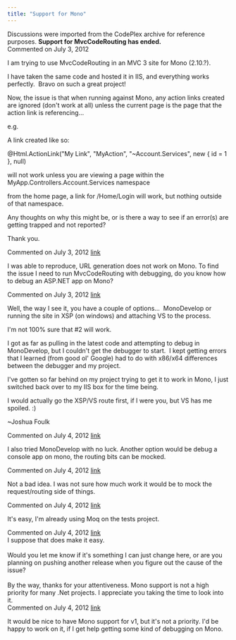 ```yaml
---
title: "Support for Mono"
---
```

<div class="note">
   Discussions were imported from the CodePlex archive for reference purposes. <b>Support for MvcCodeRouting has ended.</b></div>
<div id="post857020" class="discussion-comment op">
   <div class="discussion-header">Commented on 
      <time datetime="2012-07-03T12:55:31.87-07:00" title="2012-07-03T12:55:31.87-07:00">July 3, 2012</time>
   </div>
   <div class="discussion-message">
<p>I am trying to use MvcCodeRouting in an MVC 3 site for Mono (2.10.?).</p>
<p>I have taken the same code and hosted it in IIS, and everything works perfectly.&nbsp; Bravo on such a great project!</p>
<p>Now, the issue is that when running against Mono, any action links created are ignored (don't work at all) unless the current page is the page that the action link is referencing...</p>
<p>e.g.</p>
<p>A link created like so:</p>
<p>@Html.ActionLink(&quot;My Link&quot;, &quot;MyAction&quot;, &quot;~Account.Services&quot;, new { id = 1 }, null)</p>
<p>will not work unless you are viewing a page within the MyApp.Controllers.Account.Services namespace</p>
<p>from the home page, a link for /Home/Login will work, but nothing outside of that namespace.</p>
<p>Any thoughts on why this might be, or is there a way to see if an error(s) are getting trapped and not reported?</p>
<p>Thank you.</p>
</div>
</div>
<div id="post857114" class="discussion-comment">
   <div class="discussion-header">Commented on 
      <time datetime="2012-07-03T18:36:18.68-07:00" title="2012-07-03T18:36:18.68-07:00">July 3, 2012</time> <a href="#post857114" class="post-link">link</a></div>
   <div class="discussion-message"><p>I was able to reproduce, URL generation does not work on Mono. To find the issue I need to run MvcCodeRouting with debugging, do you know how to debug an ASP.NET app on Mono?</p></div>
</div>
<div id="post857167" class="discussion-comment">
   <div class="discussion-header">Commented on 
      <time datetime="2012-07-03T23:24:19.043-07:00" title="2012-07-03T23:24:19.043-07:00">July 3, 2012</time> <a href="#post857167" class="post-link">link</a></div>
   <div class="discussion-message"><p>Well, the way I see it, you have a couple of options...&nbsp; MonoDevelop or running the site in XSP (on windows) and attaching VS to the process.</p>
<p>I'm not 100% sure that #2 will work.</p>
<p>I got as far as pulling in the latest code and attempting to debug in MonoDevelop, but I couldn't get the debugger to start.&nbsp; I kept getting errors that I learned (from good ol' Google) had to do with x86/x64 differences between the debugger and my project.</p>
<p>I've gotten so far behind on my project trying to get it to work in Mono, I just switched back over to my IIS box for the time being.</p>
<p>I would actually go the XSP/VS route first, if I were you, but VS has me spoiled. :)</p>
<p>~Joshua Foulk</p></div>
</div>
<div id="post857458" class="discussion-comment">
   <div class="discussion-header">Commented on 
      <time datetime="2012-07-04T09:18:38.46-07:00" title="2012-07-04T09:18:38.46-07:00">July 4, 2012</time> <a href="#post857458" class="post-link">link</a></div>
   <div class="discussion-message"><p>I also tried MonoDevelop with no luck. Another option would be debug a console app on mono, the routing bits can be mocked.</p></div>
</div>
<div id="post857460" class="discussion-comment">
   <div class="discussion-header">Commented on 
      <time datetime="2012-07-04T09:26:35.267-07:00" title="2012-07-04T09:26:35.267-07:00">July 4, 2012</time> <a href="#post857460" class="post-link">link</a></div>
   <div class="discussion-message">
<p>Not a bad idea. I was not sure how much work it would be to mock the request/routing side of things.</p>
</div>
</div>
<div id="post857461" class="discussion-comment">
   <div class="discussion-header">Commented on 
      <time datetime="2012-07-04T09:28:03.11-07:00" title="2012-07-04T09:28:03.11-07:00">July 4, 2012</time> <a href="#post857461" class="post-link">link</a></div>
   <div class="discussion-message"><p>It's easy, I'm already using Moq on the tests project.</p></div>
</div>
<div id="post857463" class="discussion-comment">
   <div class="discussion-header">Commented on 
      <time datetime="2012-07-04T09:32:05.153-07:00" title="2012-07-04T09:32:05.153-07:00">July 4, 2012</time> <a href="#post857463" class="post-link">link</a></div>
   <div class="discussion-message">I suppose that does make it easy. <br>
<br>
Would you let me know if it's something I can just change here, or are you planning on pushing another release when you figure out the cause of the issue?<br>
<br>
By the way, thanks for your attentiveness. Mono support is not a high priority for many .Net projects. I appreciate you taking the time to look into it.<br>
</div>
</div>
<div id="post857465" class="discussion-comment">
   <div class="discussion-header">Commented on 
      <time datetime="2012-07-04T09:37:44.11-07:00" title="2012-07-04T09:37:44.11-07:00">July 4, 2012</time> <a href="#post857465" class="post-link">link</a></div>
   <div class="discussion-message"><p>It would be nice to have Mono support for v1, but it's not a priority. I'd be happy to work on it, if I get help getting some kind of debugging on Mono.</p></div>
</div>